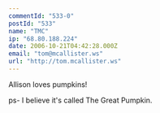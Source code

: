 ```yaml
---
commentId: "533-0"
postId: "533"
name: "TMC"
ip: "68.80.188.224"
date: 2006-10-21T04:42:28.000Z
email: "tom@mcallister.ws"
url: "http://tom.mcallister.ws"
---
```

<p>Allison loves pumpkins!</p>
<p>ps- I believe it's called The Great Pumpkin.</p>